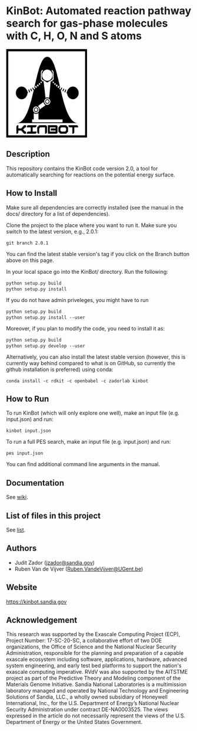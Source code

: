 # KinBot: Automated reaction pathway search for gas-phase molecules with C, H, O, N and S atoms

<p>
    <img src="graphics/kinbot_logo_V2.png" width="220" height="240" />
</p>

## Description
This repository contains the KinBot code version 2.0,
a tool for automatically searching for reactions on the potential energy surface.

## How to Install
Make sure all dependencies are correctly installed (see the manual in the docs/ directory for a list of dependencies). 

Clone the project to the place where you want to run it. Make sure you switch to the latest version, e.g., 2.0.1:

    git branch 2.0.1

You can find the latest stable version's tag if you click on the Branch button above on this page.

In your local space go into the KinBot/ directory. Run the following:

    python setup.py build
    python setup.py install
    
If you do not have admin priveleges, you might have to run

    python setup.py build
    python setup.py install --user
    
Moreover, if you plan to modify the code, you need to install it as:

    python setup.py build
    python setup.py develop --user

Alternatively, you can also install the latest stable version (however, this is currently way behind compared to what is on GitHub, so currently the github installation is preferred) using conda:

    conda install -c rdkit -c openbabel -c zadorlab kinbot


## How to Run
To run KinBot (which will only explore one well), make an input file (e.g. input.json) and run:

    kinbot input.json

To run a full PES search, make an input file (e.g. input.json) and run:

    pes input.json

You can find additional command line arguments in the manual. 

## Documentation
See [wiki](https://github.com/zadorlab/KinBot/wiki).

## List of files in this project
See [list](https://github.com/zadorlab/KinBot/wiki/KinBot-file-structure).

## Authors
* Judit Zador (jzador@sandia.gov)
* Ruben Van de Vijver (Ruben.VandeVijver@UGent.be)

## Website
https://kinbot.sandia.gov

## Acknowledgement
This research was supported by the Exascale Computing Project (ECP), Project Number: 17-SC-20-SC, a collaborative effort of two DOE organizations, the Office of Science and the National Nuclear Security Administration, responsible for the planning and preparation of a capable exascale ecosystem including software, applications, hardware, advanced system engineering, and early test bed platforms to support the nation's exascale computing imperative. RVdV was also supported by the AITSTME project as part of the Predictive Theory and Modeling component of the Materials Genome Initiative. Sandia National Laboratories is a multimission laboratory managed and operated by National Technology and Engineering Solutions of Sandia, LLC., a wholly owned subsidiary of Honeywell International, Inc., for the U.S. Department of Energy’s National Nuclear Security Administration under contract DE-NA0003525. The views expressed in the article do not necessarily represent the views of the U.S. Department of Energy or the United States Government. 
